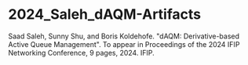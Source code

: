 # 2024_Saleh_dAQM-Artifacts
Saad Saleh, Sunny Shu, and Boris Koldehofe. "dAQM: Derivative-based Active Queue Management". To appear in Proceedings of the 2024 IFIP Networking Conference, 9 pages, 2024. IFIP.
